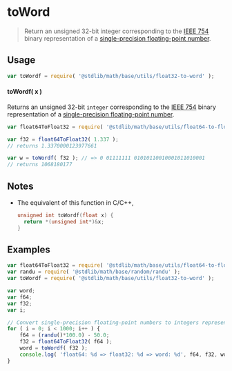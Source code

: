 # toWord

> Return an unsigned 32-bit integer corresponding to the [IEEE 754][ieee754] binary representation of a [single-precision floating-point number][ieee754].


<section class="usage">

## Usage

``` javascript
var toWordf = require( '@stdlib/math/base/utils/float32-to-word' );
```

#### toWordf( x )

Returns an unsigned 32-bit `integer` corresponding to the [IEEE 754][ieee754] binary representation of a [single-precision floating-point number][ieee754].

``` javascript
var float64ToFloat32 = require( '@stdlib/math/base/utils/float64-to-float32' );

var f32 = float64ToFloat32( 1.337 );
// returns 1.3370000123977661

var w = toWordf( f32 ); // => 0 01111111 01010110010001011010001
// returns 1068180177
```

</section>

<!-- /.usage -->


<section class="notes">

## Notes

* The equivalent of this function in C/C++,

  ``` c
  unsigned int toWordf(float x) {
    return *(unsigned int*)&x;
  }
  ```

</section>

<!-- /.notes -->


<section class="examples">

## Examples

``` javascript
var float64ToFloat32 = require( '@stdlib/math/base/utils/float64-to-float32' );
var randu = require( '@stdlib/math/base/random/randu' );
var toWordf = require( '@stdlib/math/base/utils/float32-to-word' );

var word;
var f64;
var f32;
var i;

// Convert single-precision floating-point numbers to integers representing the binary literal...
for ( i = 0; i < 1000; i++ ) {
    f64 = (randu()*100.0) - 50.0;
    f32 = float64ToFloat32( f64 );
    word = toWordf( f32 );
    console.log( 'float64: %d => float32: %d => word: %d', f64, f32, word );
}
```

</section>

<!-- /.examples -->


<section class="links">

[ieee754]: https://en.wikipedia.org/wiki/IEEE_754-1985

</section>

<!-- /.links -->
